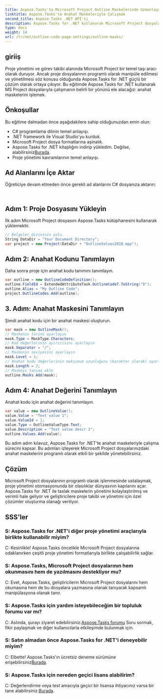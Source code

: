 ```yaml
---
title: Aspose.Tasks'ta Microsoft Project Outline Maskelerinde Uzmanlaşma
linktitle: Aspose.Tasks'ta Anahat Maskeleriyle Çalışmak
second_title: Aspose.Tasks .NET API'si
description: Aspose.Tasks for .NET kullanarak Microsoft Project dosyalarıyla programlı olarak nasıl çalışılacağını öğrenin. Ana hat maskelerinde verimli bir şekilde ustalaşın.
type: docs
weight: 14
url: /tr/net/outline-code-page-settings/outline-masks/
---
```

## giriiş
Proje yönetimi ve görev takibi alanında Microsoft Project bir temel taşı aracı olarak duruyor. Ancak proje dosyalarının programlı olarak manipüle edilmesi ve yönetilmesi söz konusu olduğunda Aspose.Tasks for .NET güçlü bir çözüm olarak ortaya çıkıyor. Bu eğitimde Aspose.Tasks for .NET kullanarak MS Project dosyalarıyla çalışmanın belirli bir yönünü ele alacağız: anahat maskelerini işlemek.
## Önkoşullar
Bu eğitime dalmadan önce aşağıdakilere sahip olduğunuzdan emin olun:
- C# programlama dilinin temel anlayışı.
- .NET framework ile Visual Studio'yu kurduk.
- Microsoft Project dosya formatlarına aşinalık.
-  Aspose.Tasks for .NET kitaplığını indirip yükledim. Değilse, alabilirsiniz[Burada](https://releases.aspose.com/tasks/net/).
- Proje yönetimi kavramlarının temel anlayışı.
## Ad Alanlarını İçe Aktar
Öğreticiye devam etmeden önce gerekli ad alanlarını C# dosyanıza aktarın:
```csharp
    
```
## Adım 1: Proje Dosyasını Yükleyin
İlk adım Microsoft Project dosyasını Aspose.Tasks kütüphanesini kullanarak yüklemektir.
```csharp
// Belgeler dizininin yolu.
String DataDir = "Your Document Directory";
var project = new Project(DataDir + "OutlineValues2010.mpp");
```
## Adım 2: Anahat Kodunu Tanımlayın
Daha sonra proje için anahat kodu tanımını tanımlayın.
```csharp
var outline = new OutlineCodeDefinition();
outline.FieldId = ExtendedAttributeTask.OutlineCode7.ToString("D");
outline.Alias = "My Outline Code";
project.OutlineCodes.Add(outline);
```
## 3. Adım: Anahat Maskesini Tanımlayın
Şimdi anahat kodu için bir anahat maskesi oluşturun.
```csharp
var mask = new OutlineMask();
// Maskenin türünü ayarlayın
mask.Type = MaskType.Characters;
// Kod değerlerinin ayırıcısını ayarlayın
mask.Separator = "/";
// Maskenin seviyesini ayarlayın
mask.Level = 1;
// Anahat kodu değerlerinin maksimum uzunluğunu (karakter olarak) ayarlayın. Uzunluk tanımlanmamışsa 0.
mask.Length = 2;
// Maskeyi tanıma ekle
outline.Masks.Add(mask);
```
## Adım 4: Anahat Değerini Tanımlayın
Anahat kodu için anahat değerini tanımlayın.
```csharp
var value = new OutlineValue();
value.Value = "Text value 1";
value.ValueId = 1;
value.Type = OutlineValueType.Text;
value.Description = "Text value descr 1";
outline.Values.Add(value);
```
Bu adım adım kılavuz, Aspose.Tasks for .NET'te anahat maskeleriyle çalışma sürecini kapsar. Bu adımları izleyerek Microsoft Project dosyalarınızdaki anahat maskelerini programlı olarak etkili bir şekilde yönetebilirsiniz.

## Çözüm
Microsoft Project dosyalarının programlı olarak işlenmesinde ustalaşmak, proje yönetimi otomasyonunda bir olasılıklar dünyasının kapılarını açar. Aspose.Tasks for .NET ile taslak maskelerin yönetimi kolaylaştırılmış ve verimli hale geliyor ve geliştiricilere proje takibi ve yönetimi için özel çözümler oluşturma olanağı veriliyor.
## SSS'ler
### S: Aspose.Tasks for .NET'i diğer proje yönetimi araçlarıyla birlikte kullanabilir miyim?
C: Kesinlikle! Aspose.Tasks öncelikle Microsoft Project dosyalarına odaklanırken çeşitli proje yönetimi formatlarıyla birlikte çalışabilirlik sağlar.
### S: Aspose.Tasks, Microsoft Project dosyalarının hem okunmasını hem de yazılmasını destekliyor mu?
C: Evet, Aspose.Tasks, geliştiricilerin Microsoft Project dosyalarını hem okumasına hem de bu dosyalara yazmasına olanak tanıyarak kapsamlı manipülasyona olanak tanır.
### S: Aspose.Tasks için yardım isteyebileceğim bir topluluk forumu var mı?
C: Aslında, şurayı ziyaret edebilirsiniz:[Aspose.Tasks forumu](https://forum.aspose.com/c/tasks/15) Soru sormak, fikir paylaşmak ve diğer kullanıcılarla etkileşimde bulunmak için.
### S: Satın almadan önce Aspose.Tasks for .NET'i deneyebilir miyim?
 C: Elbette! Aspose.Tasks'ın ücretsiz deneme sürümüne erişebilirsiniz[Burada](https://releases.aspose.com/).
### S: Aspose.Tasks için nereden geçici lisans alabilirim?
 C: Değerlendirme veya test amacıyla geçici bir lisansa ihtiyacınız varsa bir tane alabilirsiniz.[Burada](https://purchase.aspose.com/temporary-license/).